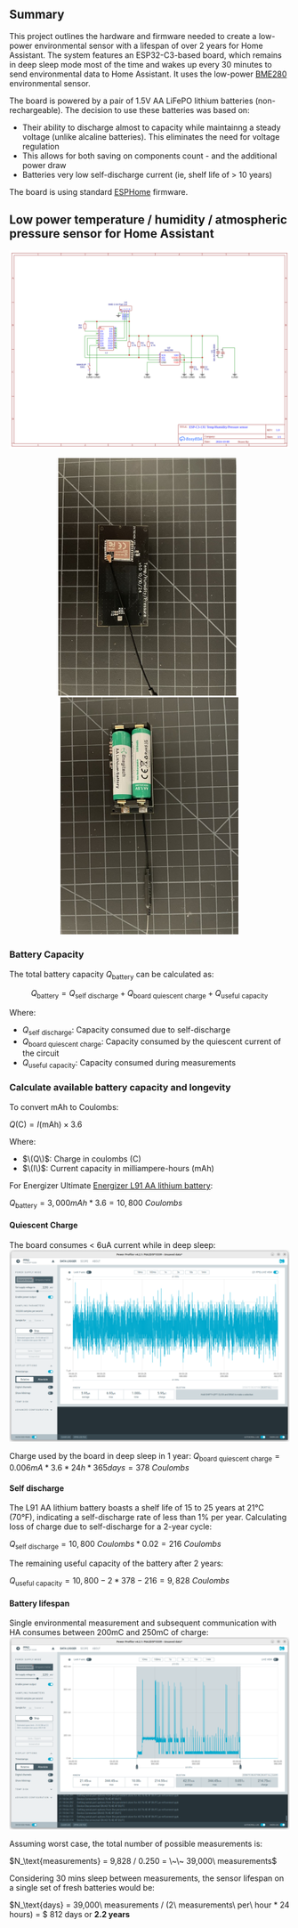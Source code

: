 ## Summary

This project outlines the hardware and firmware needed to create a low-power environmental sensor with a lifespan of over 2 years for Home Assistant. The system features an ESP32-C3-based board, which remains in deep sleep mode most of the time and wakes up every 30 minutes to send environmental data to Home Assistant. It uses the low-power [BME280](https://www.bosch-sensortec.com/products/environmental-sensors/humidity-sensors-bme280/) environmental sensor.

The board is powered by a pair of 1.5V AA LiFePO lithium batteries (non-rechargeable). The decision to use these batteries was based on:

- Their ability to discharge almost to capacity while maintainng a steady voltage (unlike alcaline batteries). This eliminates the need for voltage regulation
- This allows for both saving on components count - and the additional power draw
- Batteries very low self-discharge current (ie, shelf life of > 10 years)

The board is using standard [ESPHome](https://esphome.io/) firmware. 

## Low power temperature / humidity / atmospheric pressure sensor for Home Assistant

![schematic](https://github.com/iboguslavsky/HA_BME280_wifi_sensor/blob/main/img/schematic_1024x800.png)

<p align="center">
  <img src="https://github.com/iboguslavsky/HA_BME280_wifi_sensor/blob/main/img/front_640x480.jpg" width="320">&nbsp;&nbsp;
  <img src="https://github.com/iboguslavsky/HA_BME280_wifi_sensor/blob/main/img/back_640x480.jpg" width="320">
</p>


### Battery Capacity 

The total battery capacity $Q_\text{battery}$ can be calculated as:

$$ Q_\text{battery} = Q_\text{self\ discharge} + Q_\text{board quiescent charge} + Q_\text{useful capacity} $$

Where:
- $Q_\text{self\ discharge}$: Capacity consumed due to self-discharge
- $Q_\text{board quiescent\ charge}$: Capacity consumed by the quiescent current of the circuit
- $Q_\text{useful capacity}$: Capacity consumed during measurements


### Calculate available battery capacity and longevity

To convert mAh to Coulombs:

$Q (\text{C}) = I (\text{mAh}) \times 3.6$

Where:
- $\(Q\)$: Charge in coulombs (C)
- $\(I\)$: Current capacity in milliampere-hours (mAh)
  
For Energizer Ultimate [Energizer L91 AA lithium battery](https://data.energizer.com/pdfs/l91.pdf):

$Q_\text{battery} = 3,000 mAh * 3.6 = 10,800\ Coulombs$

#### Quiescent Charge
The board consumes < $6\text{uA}$ current while in deep sleep:
![idle](https://github.com/iboguslavsky/HA_BME280_wifi_sensor/blob/main/img/deep_sleep.png)

Charge used by the board in deep sleep in 1 year:
$Q_\text{board quiescent\ charge} = 0.006mA * 3.6 * 24h * 365days = 378\ Coulombs$

#### Self discharge
The L91 AA lithium battery boasts a shelf life of 15 to 25 years at 21°C (70°F), indicating a self-discharge rate of less than 1% per year. Calculating loss of charge due to self-discharge for a 2-year cycle:

$Q_\text{self\ discharge} = 10,800\ Coulombs * 0.02 = 216\ Coulombs$

The remaining useful capacity of the battery after 2 years:

$Q_\text{useful capacity} = 10,800 - 2 * 378 - 216 = 9,828\ Coulombs$

#### Battery lifespan
Single environmental measurement and subsequent communication with HA consumes between 200mC and 250mC of charge:
![measure](https://github.com/iboguslavsky/HA_BME280_wifi_sensor/blob/main/img/measurement.png)

Assuming worst case, the total number of possible measurements is: 

$N_\text{measurements} = 9,828 / 0.250 = \~\~ 39,000\ measurements$

Considering 30 mins sleep between measurements, the sensor lifespan on a single set of fresh batteries would be:

$N_\text{days} = 
  39,000\ measurements / (2\ measurements\ per\ hour * 24 hours) = $
  812 days or **2.2 years**

